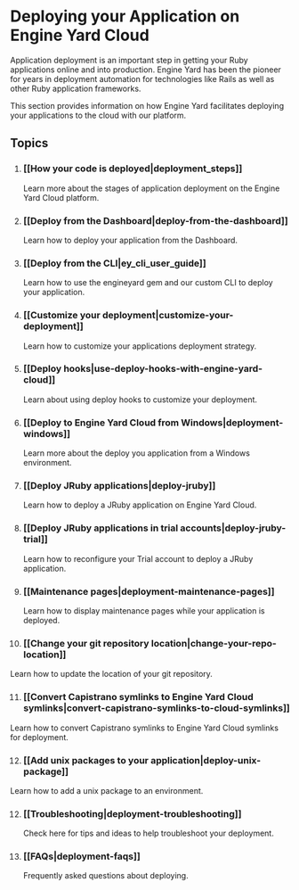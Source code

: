 # Deploying your Application on Engine Yard Cloud

Application deployment is an important step in getting your Ruby 
applications online and into production. Engine Yard has been the 
pioneer for years in deployment automation for technologies like 
Rails as well as other Ruby application frameworks.

This section provides information on how Engine Yard facilitates 
deploying your applications to the cloud with our platform.

## Topics


1. ### [[How your code is deployed|deployment_steps]]
   Learn more about the stages of application deployment on the Engine Yard Cloud platform.

2. ### [[Deploy from the Dashboard|deploy-from-the-dashboard]]
   Learn how to deploy your application from the Dashboard.

3. ### [[Deploy from the CLI|ey_cli_user_guide]]
   Learn how to use the engineyard gem and our custom CLI to deploy your application.

4. ### [[Customize your deployment|customize-your-deployment]]
   Learn how to customize your applications deployment strategy.

5. ### [[Deploy hooks|use-deploy-hooks-with-engine-yard-cloud]]
   Learn about using deploy hooks to customize your deployment.

6. ### [[Deploy to Engine Yard Cloud from Windows|deployment-windows]]
   Learn more about the deploy you application from a Windows environment.

7. ### [[Deploy JRuby applications|deploy-jruby]]
   Learn how to deploy a JRuby application on Engine Yard Cloud.

8. ### [[Deploy JRuby applications in trial accounts|deploy-jruby-trial]]
   Learn how to reconfigure your Trial account to deploy a JRuby application.

9. ### [[Maintenance pages|deployment-maintenance-pages]]
   Learn how to display maintenance pages while your application is deployed.

10. ### [[Change your git repository location|change-your-repo-location]]
   Learn how to update the location of your git repository.

11. ### [[Convert Capistrano symlinks to Engine Yard Cloud symlinks|convert-capistrano-symlinks-to-cloud-symlinks]]
   Learn how to convert Capistrano symlinks to Engine Yard Cloud symlinks for deployment.

12. ### [[Add unix packages to your application|deploy-unix-package]]  
   Learn how to add a unix package to an environment.
   
12. ### [[Troubleshooting|deployment-troubleshooting]]
    Check here for tips and ideas to help troubleshoot your deployment.

13. ### [[FAQs|deployment-faqs]]
    Frequently asked questions about deploying.
